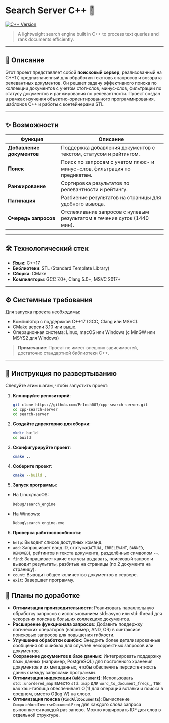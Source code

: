 # Search Server C++ 🚀

[![C++ Version](https://img.shields.io/badge/C%2B%2B-17-blue)](https://isocpp.org/)

> A lightweight search engine built in C++ to process text queries and rank documents efficiently.

---

## 📝 Описание

Этот проект представляет собой **поисковый сервер**, реализованный на C++17, предназначенный для обработки текстовых запросов и возврата релевантных документов. Он решает задачу эффективного поиска по коллекции документов с учетом стоп-слов, минус-слов, фильтрации по статусу документов и ранжирования по релевантности. Проект создан в рамках изучения объектно-ориентированного программирования, шаблонов C++ и работы с контейнерами STL

---

## ✨ Возможности

| Функция                     | Описание                                                                 |
|-----------------------------|--------------------------------------------------------------------------|
| **Добавление документов**   | Поддержка добавления документов с текстом, статусом и рейтингом.         |
| **Поиск**                   | Поиск по запросам с учетом плюс- и минус-слов, фильтрация по предикатам. |
| **Ранжирование**            | Сортировка результатов по релевантности и рейтингу.                      |
| **Пагинация**               | Разбиение результатов на страницы для удобного вывода.                   |
| **Очередь запросов**        | Отслеживание запросов с нулевым результатом в течение суток (1440 мин).  |

---

## 🛠 Технологический стек

- **Язык**: C++17
- **Библиотеки**: STL (Standard Template Library)
- **Сборка**: CMake
- **Компиляторы**: GCC 7.0+, Clang 5.0+, MSVC 2017+

---

## ⚙️ Системные требования

Для запуска проекта необходимы:

- Компилятор с поддержкой C++17 (GCC, Clang или MSVC).
- CMake версии 3.10 или выше.
- Операционная система: Linux, macOS или Windows (с MinGW или MSYS2 для Windows)

> **Примечание**: Проект не имеет внешних зависимостей, достаточно стандартной библиотеки C++.

---

## 🏁 Инструкция по развертыванию

Следуйте этим шагам, чтобы запустить проект:

1. **Клонируйте репозиторий**:
   ```bash
   git clone https://github.com/Pr1nch007/cpp-search-server.git
   cd cpp-search-server
   cd search-server

2. **Создайте директорию для сборки**:
   ```bash
   mkdir build 
   cd build
3. **Сконфигурируйте проект**:
   ```bash
   cmake ..
4. **Соберите проект**:
   ```bash
   cmake --build .   
5. **Запуск программы**:
- На Linux/macOS:
   ```bash
   Debug/search_engine 
- На Windows:
   ```bash
   Debug\search_engine.exe 
6. **Проверка работоспособности**:
- `help`: Выводит список доступных команд.
- `add`: Запрашивает ввод ID, статуса(`ACTUAL`, `IRRELEVANT`, `BANNED`, `REMOVED`), рейтингов и текста документа, разделённых символом `--`.
- `find`: Запрашивает какие статусы выдавать, поисковый запрос и выводит результаты, разбитые на страницы (по 2 документа на страницу).
- `count`: Выводит общее количество документов в сервере.
- `exit`: Завершает программу.

## 🔮 Планы по доработке

- **Оптимизация производительности**: Реализовать параллельную обработку запросов с использованием std::async или std::thread для ускорения поиска в больших коллекциях документов.
- **Расширение функционала запросов**: Добавить поддержку логических операторов (например, AND, OR) в синтаксисе поисковых запросов для повышения гибкости.
- **Улучшение обработки ошибок**: Внедрить более детализированные сообщения об ошибках для случаев некорректных запросов или документов.
- **Сохранение документов в базе данных**: Интегрировать поддержку базы данных (например, PostgreSQL) для постоянного хранения документов и их метаданных, чтобы обеспечить персистентность данных между запусками программы.
- **Оптимизация индексации (`AddDocument`)**: Использовать `std::unordered_map` вместо `std::map` для `word_to_document_freqs_`, так как хэш-таблица обеспечивает O(1) для операций вставки и поиска в среднем, вместо O(log W) на слово.
- **Оптимизация поиска (`FindAllDocuments`)**: Вычисление `ComputeWordInverseDocumentFreq` для каждого слова запроса выполняется каждый раз заново. Можно кэшировать IDF для слов в отдельной структуре.
